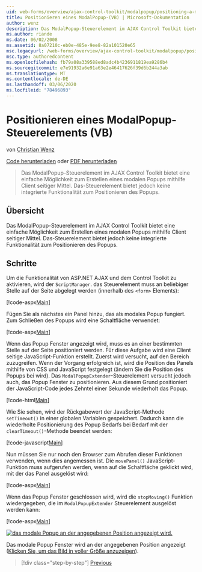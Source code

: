 ```yaml
---
uid: web-forms/overview/ajax-control-toolkit/modalpopup/positioning-a-modalpopup-vb
title: Positionieren eines ModalPopup-(VB) | Microsoft-Dokumentation
author: wenz
description: Das ModalPopup-Steuerelement im AJAX Control Toolkit bietet eine einfache Möglichkeit zum Erstellen eines modalen Popups mithilfe Client seitiger Mittel. Das Steuerelement bietet jedoch keine...
ms.author: riande
ms.date: 06/02/2008
ms.assetid: 8a07210c-eb0e-485e-9ee8-82a101520e65
msc.legacyurl: /web-forms/overview/ajax-control-toolkit/modalpopup/positioning-a-modalpopup-vb
msc.type: authoredcontent
ms.openlocfilehash: fb79a08a339588ed8adc4b4236911819ea9286b4
ms.sourcegitcommit: e7e91932a6e91a63e2e46417626f39d6b244a3ab
ms.translationtype: MT
ms.contentlocale: de-DE
ms.lasthandoff: 03/06/2020
ms.locfileid: "78496893"
---
```

# <a name="positioning-a-modalpopup-vb"></a>Positionieren eines ModalPopup-Steuerelements (VB)

von [Christian Wenz](https://github.com/wenz)

[Code herunterladen](https://download.microsoft.com/download/2/4/0/24052038-f942-4336-905b-b60ae56f0dd5/ModalPopup4.vb.zip) oder [PDF herunterladen](https://download.microsoft.com/download/b/6/a/b6ae89ee-df69-4c87-9bfb-ad1eb2b23373/modalpopup4VB.pdf)

> Das ModalPopup-Steuerelement im AJAX Control Toolkit bietet eine einfache Möglichkeit zum Erstellen eines modalen Popups mithilfe Client seitiger Mittel. Das-Steuerelement bietet jedoch keine integrierte Funktionalität zum Positionieren des Popups.

## <a name="overview"></a>Übersicht

Das ModalPopup-Steuerelement im AJAX Control Toolkit bietet eine einfache Möglichkeit zum Erstellen eines modalen Popups mithilfe Client seitiger Mittel. Das-Steuerelement bietet jedoch keine integrierte Funktionalität zum Positionieren des Popups.

## <a name="steps"></a>Schritte

Um die Funktionalität von ASP.NET AJAX und dem Control Toolkit zu aktivieren, wird der `ScriptManager`. das Steuerelement muss an beliebiger Stelle auf der Seite abgelegt werden (innerhalb des `<form>` Elements):

[!code-aspx[Main](positioning-a-modalpopup-vb/samples/sample1.aspx)]

Fügen Sie als nächstes ein Panel hinzu, das als modales Popup fungiert. Zum Schließen des Popups wird eine Schaltfläche verwendet:

[!code-aspx[Main](positioning-a-modalpopup-vb/samples/sample2.aspx)]

Wenn das Popup Fenster angezeigt wird, muss es an einer bestimmten Stelle auf der Seite positioniert werden. Für diese Aufgabe wird eine Client seitige JavaScript-Funktion erstellt. Zuerst wird versucht, auf den Bereich zuzugreifen. Wenn der Vorgang erfolgreich ist, wird die Position des Panels mithilfe von CSS und JavaScript festgelegt (ändern Sie die Position des Popups bei wird). Das `ModalPopupExtender`-Steuerelement versucht jedoch auch, das Popup Fenster zu positionieren. Aus diesem Grund positioniert der JavaScript-Code jedes Zehntel einer Sekunde wiederholt das Popup.

[!code-html[Main](positioning-a-modalpopup-vb/samples/sample3.html)]

Wie Sie sehen, wird der Rückgabewert der JavaScript-Methode `setTimeout()` in einer globalen Variablen gespeichert. Dadurch kann die wiederholte Positionierung des Popup Bedarfs bei Bedarf mit der `clearTimeout()`-Methode beendet werden:

[!code-javascript[Main](positioning-a-modalpopup-vb/samples/sample4.js)]

Nun müssen Sie nur noch den Browser zum Abrufen dieser Funktionen verwenden, wenn dies angemessen ist. Die `movePanel()` JavaScript-Funktion muss aufgerufen werden, wenn auf die Schaltfläche geklickt wird, mit der das Panel ausgelöst wird:

[!code-aspx[Main](positioning-a-modalpopup-vb/samples/sample5.aspx)]

Wenn das Popup Fenster geschlossen wird, wird die `stopMoving()` Funktion wiedergegeben, die im `ModalPopupExtender` Steuerelement ausgelöst werden kann:

[!code-aspx[Main](positioning-a-modalpopup-vb/samples/sample6.aspx)]

[![das modale Popup an der angegebenen Position angezeigt wird.](positioning-a-modalpopup-vb/_static/image2.png)](positioning-a-modalpopup-vb/_static/image1.png)

Das modale Popup Fenster wird an der angegebenen Position angezeigt ([Klicken Sie, um das Bild in voller Größe anzuzeigen](positioning-a-modalpopup-vb/_static/image3.png)).

> [!div class="step-by-step"]
> [Previous](handling-postbacks-from-a-modalpopup-vb.md)
